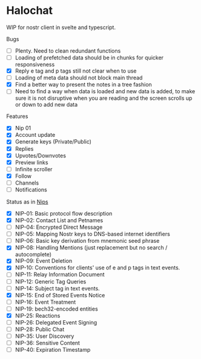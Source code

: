 # Halochat

WIP for nostr client in svelte and typescript.

Bugs

- [ ] Plenty. Need to clean redundant functions
- [ ] Loading of prefetched data should be in chunks for quicker responsiveness
- [x] Reply e tag and p tags still not clear when to use <root>
- [ ] Loading of meta data should not block main thread
- [x] Find a better way to present the notes in a tree fashion
- [ ] Need to find a way when data is loaded and new data is added, to make sure it is not disruptive when you are reading and the screen scrolls up or down to add new data

Features

- [x] Nip 01
- [x] Account update
- [x] Generate keys (Private/Public)
- [x] Replies
- [x] Upvotes/Downvotes
- [x] Preview links
- [ ] Infinite scroller
- [x] Follow
- [ ] Channels
- [ ] Notifications

Status as in [Nips](https://github.com/nostr-protocol/nips)

- [x] NIP-01: Basic protocol flow description
- [x] NIP-02: Contact List and Petnames
- [ ] NIP-04: Encrypted Direct Message
- [ ] NIP-05: Mapping Nostr keys to DNS-based internet identifiers
- [ ] NIP-06: Basic key derivation from mnemonic seed phrase
- [X] NIP-08: Handling Mentions (just replacement but no search / autocomplete)
- [x] NIP-09: Event Deletion
- [x] NIP-10: Conventions for clients' use of e and p tags in text events.
- [ ] NIP-11: Relay Information Document
- [ ] NIP-12: Generic Tag Queries
- [ ] NIP-14: Subject tag in text events.
- [x] NIP-15: End of Stored Events Notice
- [ ] NIP-16: Event Treatment
- [ ] NIP-19: bech32-encoded entities
- [x] NIP-25: Reactions
- [ ] NIP-26: Delegated Event Signing
- [ ] NIP-28: Public Chat
- [ ] NIP-35: User Discovery
- [ ] NIP-36: Sensitive Content
- [ ] NIP-40: Expiration Timestamp
